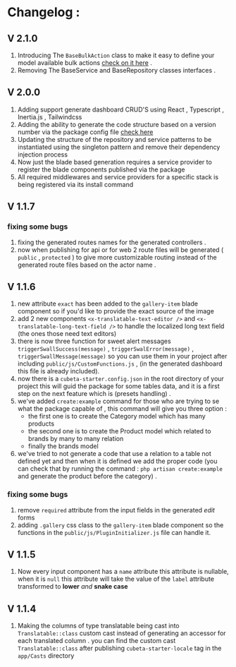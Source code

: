 <!-- docs/CHANGELOG.md -->

# **Changelog :**

## **V 2.1.0**

1. Introducing The `BaseBulkAction` class to make it easy to define your model available bulk
   actions [check on it here](bulk-actions.md#basebulkaction-class) .
2. Removing The BaseService and BaseRepository classes interfaces .

## **V 2.0.0**

1. Adding support generate dashboard CRUD'S using React , Typescript , Inertia.js , Tailwindcss
2. Adding the ability to generate the code structure based on a version number via the package config
   file [check here](usage.md#config)
3. Updating the structure of the repository and service patterns to be instantiated using the singleton pattern and
   remove their dependency injection process
4. Now just the blade based generation requires a service provider to register the blade components published via the
   package
5. All required middlewares and service providers for a specific stack is being registered via its install command

## **V 1.1.7**

### **fixing some bugs**

1. fixing the generated routes names for the generated controllers .
2. now when publishing for api or for web 2 route files will be generated ( `public` , `protected` ) to give more
   customizable routing instead of the generated route files based on the actor name .

## **V 1.1.6**

1. new attribute `exact` has been added to the `gallery-item` blade component so if you'd like to provide the exact
   source of the image
2. add 2 new components `<x-translatable-text-editor />` and `<x-translatable-long-text-field />` to handle the
   localized long text field (the ones those need text editors)
3. there is now three function for sweet alert
   messages `triggerSwallSuccess(message)` , `triggerSwalError(message)` , `triggerSwallMessage(message)` so you can use
   them in your project after including `public/js/CustomFunctions.js` , (in the generated dashboard this file is
   already included).
4. now there is a `cubeta-starter.config.json` in the root directory of your project this will guid the package for some
   tables data, and it is a first step on the next feature which is (presets handling) .
5. we've added `create:example` command for those who are trying to se what the package capable of , this command will
   give you three option :
    - the first one is to create the Category model which has many products
    - the second one is to create the Product model which related to brands by many to many relation
    - finally the brands model
6. we've tried to not generate a code that use a relation to a table not defined yet and then when it is defined we add
   the proper code (you can check that by running the command : `php artisan create:example` and generate the product
   before the category) .

### **fixing some bugs**

1. remove `required` attribute from the input fields in the generated _edit_ forms
2. adding `.gallery` css class to the `gallery-item` blade component so the functions in
   the `public/js/PluginInitializer.js` file
   can handle it.

## **V 1.1.5**

1. Now every input component has a `name` attribute this attribute is nullable, when it is `null` this attribute will
   take the value of the `label` attribute transformed to **lower** _and_ **snake case**

## **V 1.1.4**

1. Making the columns of type translatable being cast into `Translatable::class` custom cast instead of generating an
   accessor for each translated column . you can find the custom cast `Translatable::class` after
   publishing `cubeta-starter-locale` tag in the `app/Casts` directory


